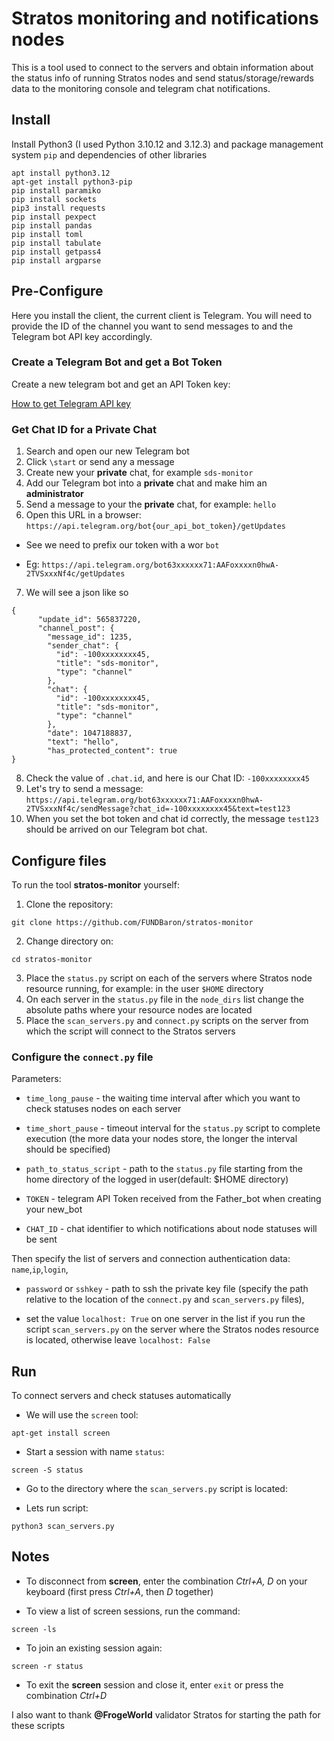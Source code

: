 # Stratos monitoring and notifications nodes
This is a tool used to connect to the servers and obtain information about the status info of running Stratos nodes and send status/storage/rewards data to the monitoring console and telegram chat notifications.

## Install

Install Python3 (I used Python 3.10.12 and 3.12.3) and package management system `pip` and dependencies of other libraries
```
apt install python3.12
apt-get install python3-pip
pip install paramiko
pip install sockets
pip3 install requests
pip install pexpect
pip install pandas
pip install toml
pip install tabulate
pip install getpass4
pip install argparse
```
## Pre-Configure
Here you install the client, the current client is Telegram. You will need to provide the ID of the channel you want to send messages to and the Telegram bot API key accordingly.

### Create a Telegram Bot and get a Bot Token
Сreate a new telegram bot and get an API Token key:

[How to get Telegram API key](https://www.siteguarding.com/en/how-to-get-telegram-bot-api-token)

### Get Chat ID for a Private Chat
1. Search and open our new Telegram bot
2. Click `\start` or send any a message
3. Create new your **private** chat, for example `sds-monitor`
4. Add our Telegram bot into a **private** chat and make him an **administrator**
5. Send a message to your the **private** chat, for example: `hello`
6. Open this URL in a browser: `https://api.telegram.org/bot{our_api_bot_token}/getUpdates`
 - See we need to prefix our token with a wor `bot`
 * Eg: `https://api.telegram.org/bot63xxxxxx71:AAFoxxxxn0hwA-2TVSxxxNf4c/getUpdates`
7. We will see a json like so 
``` 
{
      "update_id": 565837220,
      "channel_post": {
        "message_id": 1235,
        "sender_chat": {
          "id": -100xxxxxxxx45,
          "title": "sds-monitor",
          "type": "channel"
        },
        "chat": {
          "id": -100xxxxxxxx45,
          "title": "sds-monitor",
          "type": "channel"
        },
        "date": 1047188837,
        "text": "hello",
        "has_protected_content": true
}
```
8. Check the value of `.chat.id`, and here is our Chat ID: `-100xxxxxxxx45`
9. Let's try to send a message: `https://api.telegram.org/bot63xxxxxx71:AAFoxxxxn0hwA-2TVSxxxNf4c/sendMessage?chat_id=-100xxxxxxxx45&text=test123`
10. When you set the bot token and chat id correctly, the message `test123` should be arrived on our Telegram bot chat.

## Configure files

To run the tool **stratos-monitor** yourself:
1. Clone the repository:
```
git clone https://github.com/FUNDBaron/stratos-monitor
```
2. Change directory on:
```
cd stratos-monitor
```
3. Place the `status.py` script on each of the servers where Stratos node resource running, for example: in the user `$HOME` directory
4. On each server in the `status.py` file in the `node_dirs` list change the absolute paths where your resource nodes are located
5. Place the `scan_servers.py` and `connect.py` scripts on the server from which the script will connect to the Stratos servers

### Configure the `сonnect.py` file
Parameters:
- `time_long_pause` - the waiting time interval after which you want to check statuses nodes on each server
* `time_short_pause` - timeout interval for the `status.py` script to complete execution (the more data your nodes store, the longer the interval should be specified)
+ `path_to_status_script` - path to the `status.py` file starting from the home directory of the logged in user(default: $HOME directory)
- `TOKEN` - telegram API Token received from the Father_bot when creating your new_bot
* `CHAT_ID` - chat identifier to which notifications about node statuses will be sent

Then specify the list of servers and connection authentication data: `name`,`ip`,`login`,
- `password` or `sshkey` - path to ssh the private key file (specify the path relative to the location of the `connect.py` and `scan_servers.py` files),
* set the value `localhost: True` on one server in the list if you run the script `scan_servers.py` on the server where the Stratos nodes resource is located, otherwise leave  `localhost: False`

## Run
To connect servers and check statuses automatically
 - We will use the `screen` tool:
```
apt-get install screen
```
* Start a session with name `status`:
```
screen -S status
```
+ Go to the directory where the `scan_servers.py` script is located:
- Lets run script:
```
python3 scan_servers.py
```
## Notes
+ To disconnect from **screen**, enter the combination *Ctrl+A, D* on your keyboard (first press *Ctrl+A*, then *D* together)
- To view a list of screen sessions, run the command:
```
screen -ls
```
* To join an existing session again:
```
screen -r status
``` 
- To exit the **screen** session and close it, enter `exit` or press the combination *Ctrl+D*

I also want to thank **@FrogeWorld** validator Stratos for starting the path for these scripts








